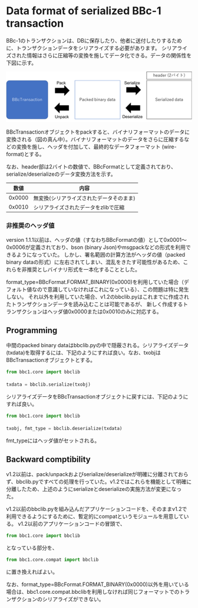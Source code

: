 Data format of serialized BBc-1 transaction
========

BBc-1のトランザクションは、DBに保存したり、他者に送付したりするために、トランザクションデータをシリアライズする必要があります。
シリアライズされた情報はさらに圧縮等の変換を施してデータ化できる。データの関係性を下図に示す。

![Serialize](images/SerializeDeserialize.png)

BBcTransactionオブジェクトをpackすると、バイナリフォーマットのデータに変換される（図の真ん中）。バイナリフォーマットのデータをさらに圧縮するなどの変換を施し、ヘッダを付加して、最終的なデータフォーマット (wire-format)とする。

なお、header部は2バイトの数値で、BBcFormatとして定義されており、serialize/deserializeのデータ変換方法を示す。

|数値|内容|
|----------|-------------|
|0x0000|無変換(シリアライズされたデータそのまま)|
|0x0010|シリアライズされたデータをzlibで圧縮|

### 非推奨のヘッダ値
version 1.1.1以前は、ヘッダの値（すなわちBBcFormatの値）として0x0001〜0x0006が定義されており、bson (binary Json)やmsgpackなどの形式を利用できるようになっていた。
しかし、署名範囲の計算方法がヘッダの値（packed binary dataの形式）に左右されてしまい、混乱をきたす可能性があるため、これらを非推奨としバイナリ形式を一本化することとした。

format\_type=BBcFormat.FORMAT\_BINARY(0x0000)を利用していた場合（デフォルト値なので意識していなければこれになっている）、この問題は特に発生しない。
それ以外を利用していた場合、v1.2のbbclib.pyはこれまでに作成されたトランザクションデータを読み込むことは可能であるが、
新しく作成するトランザクションはヘッダ値0x0000または0x0010のみに対応する。

## Programming
中間のpacked binary dataはbbclib.pyの中で隠蔽される。シリアライズデータ(txdata)を取得するには、下記のようにすれば良い。なお、txobjはBBcTransactionオブジェクトとする。
```python
from bbc1.core import bbclib

txdata = bbclib.serialize(txobj)
```

シリアライズデータをBBcTransactionオブジェクトに戻すには、下記のようにすれば良い。
```python
from bbc1.core import bbclib

txobj, fmt_type = bbclib.deserialize(txdata)
```

fmt_typeにはヘッダ値がセットされる。

## Backward comptibility
v1.2以前は、pack/unpackおよびserialize/deserializeが明確に分離されておらず、bbclib.pyですべての処理を行っていた。v1.2ではこれらを機能として明確に分離したため、上述のようにserializeとdeserializeの実施方法が変更になった。

v1.2以前のbbclib.pyを組み込んだアプリケーションコードを、そのままv1.2で利用できるようにするために、暫定的にcompatというモジュールを用意している。
v1.2以前のアプリケーションコードの冒頭で、
```python
from bbc1.core import bbclib
```
となっている部分を、
```python
from bbc1.core.compat import bbclib
```
に置き換えればよい。

なお、format\_type=BBcFormat.FORMAT\_BINARY(0x0000)以外を用いている場合は、bbc1.core.compat.bbclibを利用しなければ同じフォーマットでのトランザクションのシリアライズができない。
